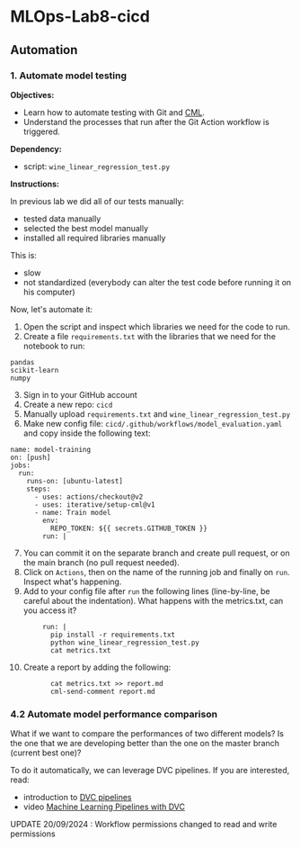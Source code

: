 # MLOps-Lab8-cicd

## Automation

### 1. Automate model testing

**Objectives:**

- Learn how to automate testing with Git and [CML](https://cml.dev/).
- Understand the processes that run after the Git Action workflow is triggered.

**Dependency:**

- script: `wine_linear_regression_test.py`

**Instructions:**

In previous lab we did all of our tests manually:

- tested data manually
- selected the best model manually
- installed all required libraries manually

This is:

- slow
- not standardized (everybody can alter the test code before running it on his computer)

Now, let's automate it:

1. Open the script and inspect which libraries we need for the code to run.
2. Create a file `requirements.txt` with the libraries that we need for the notebook to run:

```
pandas
scikit-learn
numpy
```

3. Sign in to your GitHub account
4. Create a new repo: `cicd`
5. Manually upload `requirements.txt` and `wine_linear_regression_test.py`
6. Make new config file: `cicd/.github/workflows/model_evaluation.yaml` and copy inside the following text:

```
name: model-training
on: [push]
jobs:
  run:
    runs-on: [ubuntu-latest]
    steps:
      - uses: actions/checkout@v2
      - uses: iterative/setup-cml@v1
      - name: Train model
        env:
          REPO_TOKEN: ${{ secrets.GITHUB_TOKEN }}
        run: |
```

7. You can commit it on the separate branch and create pull request, or on the main branch (no pull request needed).
8. Click on `Actions`, then on the name of the running job and finally on `run`. Inspect what's happening.
9. Add to your config file after `run` the following lines (line-by-line, be careful about the indentation). What happens with the metrics.txt, can you access it?

```
        run: |
          pip install -r requirements.txt
          python wine_linear_regression_test.py
          cat metrics.txt
```

10. Create a report by adding the following:

```
          cat metrics.txt >> report.md
          cml-send-comment report.md
```

### 4.2 Automate model performance comparison

What if we want to compare the performances of two different models? Is the one that we are developing better than the one on the master branch (current best one)?

To do it automatically, we can leverage DVC pipelines. If you are interested, read:

- introduction to [DVC pipelines](https://dvc.org/doc/start/data-pipelines)
- video [Machine Learning Pipelines with DVC](https://www.youtube.com/watch?v=71IGzyH95UY)

UPDATE 20/09/2024 : Workflow permissions changed to read and write permissions
